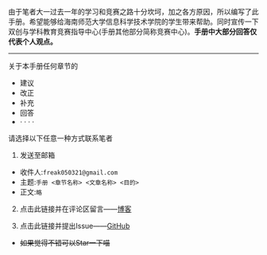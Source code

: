 由于笔者大一过去一年的学习和竞赛之路十分坎坷，加之各方原因，所以编写了此手册。希望能够给海南师范大学信息科学技术学院的学生带来帮助。同时宣传一下双创与学科教育竞赛指导中心(手册其他部分简称竞赛中心)。**手册中大部分回答仅代表个人观点。**

---

关于本手册任何章节的
- 建议
- 改正
- 补充
- 回答
- · · · · 

请选择以下任意一种方式联系笔者

1. 发送至邮箱
* 收件人:`freak050321@gmail.com`
* 主题:`手册 <章节名称> <文章名称> <目的>`
* 正文:`略`

2. 点击此链接并在评论区留言——[博客](https://freakk.love/freak/hnnu-ic-manual%e6%89%8b%e5%86%8c%e4%bf%a1%e6%81%af%e6%94%b6%e9%9b%86/)

3. 点击此链接并提出Issue——[GitHub](https://github.com/Freakz3z/HNNU-IC-Manual)
- ~~如果觉得不错可以Star一下喵~~
